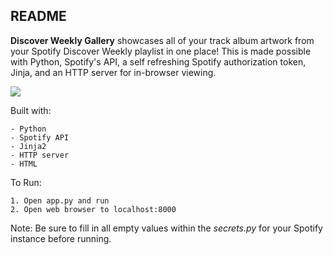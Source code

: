 ## README
**Discover Weekly Gallery** showcases all of your track album artwork from your Spotify Discover Weekly playlist in one place! This is made possible with Python, Spotify's API, a self refreshing Spotify authorization token, Jinja, and an HTTP server for in-browser viewing.

![](artwork.gif)

Built with:
```
- Python
- Spotify API
- Jinja2
- HTTP server
- HTML
```

To Run:
```
1. Open app.py and run
2. Open web browser to localhost:8000
```
Note: Be sure to fill in all empty values within the *secrets.py* for your Spotify instance before running.
